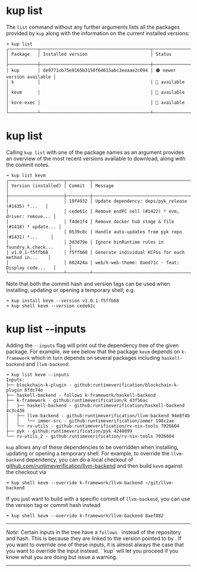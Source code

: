 # kup list

The `list` command without any further arguments lists all the packages provided by `kup` along with the information on the current installed versions:


```
➜ kup list
┌───────────┬──────────────────────────────────────────┬────────────────────────────┐
│ Package   │ Installed version                        │ Status                     │
├───────────┼──────────────────────────────────────────┼────────────────────────────┤
│ kup       │ de9771cb75e9165b3150f64615abc3eeaae2c094 │ 🟠 newer version available │
│ k         │                                          │ 🔵 available               │
│ kevm      │                                          │ 🔵 available               │
│ kore-exec │                                          │ 🔵 available               │
└───────────┴──────────────────────────────────────────┴────────────────────────────┘
```

# kup list *<package>*

Calling `kup list` with one of the package names as an argument provides an overview of the most recent versions available to download, along with the commit notes.

```
➜ kup list kevm
┌─────────────────────┬─────────┬────────────────────────────────────────────────────┐
│ Version (installed) │ Commit  │ Message                                            │
├─────────────────────┼─────────┼────────────────────────────────────────────────────┤
│                     │ 19f4932 │ Update dependency: deps/pyk_release (#1435) *...   │
│                     │ cede61c │ Remove endPC cell (#1422) * evm, driver: remove... │
│                     │ f4de1f4 │ Remove docker hub stage & file (#1418) * update... │
│                     │ 0539c0c │ Handle auto-updates from pyk repo (#1431) *...     │
│                     │ 3d3d79e │ Ignore binRuntime rules in foundry.k.check...      │
│ v1.0.1-f5ffb68      │ f5ffb68 │ Generate individual KCFGs for each method in...    │
│                     │ 602424a │ web/k-web-theme: 8aed71c - feat: Display code...   │
└─────────────────────┴─────────┴────────────────────────────────────────────────────┘
```

Note that both the commit hash and version tags can be used when installing, updating or opening a temporary shell; e.g.

```
➜ kup install kevm --version v1.0.1-f5ffb68
➜ kup shell kevm --version cede61c

```

# kup list *<package>* --inputs

Adding the `--inputs` flag will print out the dependency tree of the given package. For example, we see below that the package `kevm` depends on `k-framework` which in turn depends on several packages including `haskell-backend` and `llvm-backend`: 

```
➜ kup list kevm --inputs
Inputs:
├── blockchain-k-plugin - github:runtimeverification/blockchain-k-plugin 8fdc74e
├── haskell-backend - follows k-framework/haskell-backend
├── k-framework - github:runtimeverification/k 43f56ac
│   ├── haskell-backend - github:runtimeverification/haskell-backend 4c3c436
│   ├── llvm-backend - github:runtimeverification/llvm-backend 94e8f4b
│   │   └── immer-src - github:runtimeverification/immer 198c2ae
│   └── rv-utils - github:runtimeverification/rv-nix-tools 7026604
├── pyk - github:runtimeverification/pyk 4240899
└── rv-utils_2 - github:runtimeverification/rv-nix-tools 7026604
```

`kup` allows any of these dependencies to be overridden when installing, updating or opening a temporary shell. For example, to override the `llvm-backend` dependency, you can do a local checkout of [github.com/runtimeverification/llvm-backend](github.com/runtimeverification/llvm-backend) and then build `kevm` against the checkout via

```
➜ kup shell kevm --override k-framework/llvm-backend ~/git/llvm-backend
```

If you just want to build with a specific commit of `llvm-backend`, you can use the version tag or commit hash instead

```
➜ kup shell kevm --override k-framework/llvm-backend 8aef082
```

---

*Note*: Certain inputs in the tree have a `follows `*<path>* instead of the repository and hash. This is because they are linked to the version pointed to by *<path>*. If you want to override one of these inputs, it is almost always the case that you want to override the *<path>* input instead. ``kup` will let you proceed if you know what you are doing but issue a warning.

---
